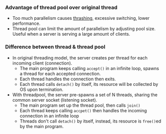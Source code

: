 ### Advantage of thread pool over original thread
* Too much parallelism causes [thrashing](https://en.wikipedia.org/wiki/Thrashing_(computer_science)), excessive switching,
 lower performance.
* Thread pool can limit the amount of parallelism by adjusting pool size. Useful when a server is serving a large amount of clients.

### Difference between thread & thread pool
* In original threading model, the server creates per thread for each incoming client (connection).
  * The main program keeps calling `accept()` in an infinite loop, spawns a thread for each accepted connection.
  * Each thread handles the connection then exits.
  * Each thread calls `detach()` by itself, its resource will be collected by OS upon termination.
* With threadpool, the server pre-spawns a set of N threads, sharing the common server socket (listening socket).
  * The main program set up the thread pool, then calls `join()`
  * Each thread keeps calling `accpet()` then handles the incoming connection in an infinite loop
  * Threads don't call `detach()` by itself, instead, its resource is `free()`ed by the main program.




